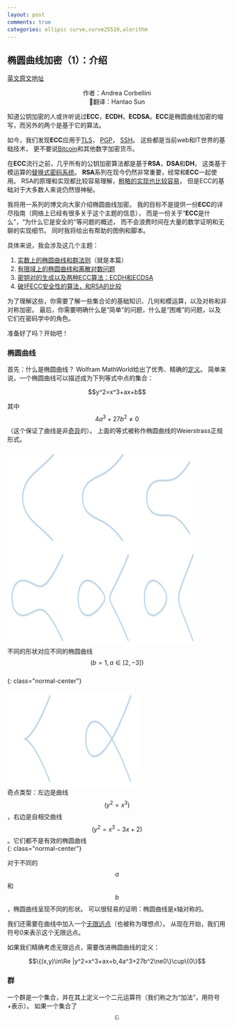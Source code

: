 ```yaml
---
layout: post
comments: true
categories: ellipic curve,curve25519,alorithm
---
```


## 椭圆曲线加密（1）：介绍
[英文原文地址](http://andrea.corbellini.name/2015/05/17/elliptic-curve-cryptography-a-gentle-introduction/)
<center>作者：Andrea Corbellini</center>
<center>翻译：Hantao Sun</center>

知道公钥加密的人或许听说过**ECC**，**ECDH**，**ECDSA**。**ECC**是椭圆曲线加密的缩写，而另外的两个是基于它的算法。  

如今，我们发现**ECC**应用于[TLS](https://tools.ietf.org/html/rfc4492)，
[PGP](https://tools.ietf.org/html/rfc6637)，
[SSH](https://tools.ietf.org/html/rfc5656)。
这些都是当前web和IT世界的基础技术，
更不要说[Bitcoin](https://en.bitcoin.it/wiki/Secp256k1)和其他数字加密货币。  

在**ECC**流行之前，几乎所有的公钥加密算法都是基于**RSA**，**DSA**和**DH**，
这类基于模运算的[替换式密码系统](https://zh.wikipedia.org/wiki/%E6%9B%BF%E6%8D%A2%E5%BC%8F%E5%AF%86%E7%A0%81#cite_note-pkc-4)。
**RSA**系列在现今仍然非常重要，经常和**ECC**一起使用。
RSA的原理和实现都比较容易理解，[粗略的实现也比较容易](http://code.activestate.com/recipes/578838-rsa-a-simple-and-easy-to-read-implementation/)，
但是ECC的基础对于大多数人来说仍然很神秘。  

我将用一系列的博文向大家介绍椭圆曲线加密。
我的目标不是提供一份**ECC**的详尽指南（网络上已经有很多关于这个主题的信息），
而是一份关于“**ECC**是什么”，“为什么它是安全的“等问题的概述，
而不会浪费时间在大量的数学证明和无聊的实现细节。
同时我将给出有帮助的图例和脚本。  

具体来说，我会涉及这几个主题：
1. [实数上的椭圆曲线和群法则](http://andrea.corbellini.name/2015/05/17/elliptic-curve-cryptography-a-gentle-introduction/)（就是本篇）
2. [有限域上的椭圆曲线和离散对数问题](http://andrea.corbellini.name/2015/05/23/elliptic-curve-cryptography-finite-fields-and-discrete-logarithms/)
3. [密钥对的生成以及两种ECC算法：ECDH和ECDSA](http://andrea.corbellini.name/2015/05/30/elliptic-curve-cryptography-ecdh-and-ecdsa/)
4. [破坏ECC安全性的算法，和RSA的比较](http://andrea.corbellini.name/2015/06/08/elliptic-curve-cryptography-breaking-security-and-a-comparison-with-rsa/)  

为了理解这些，你需要了解一些集合论的基础知识、几何和模运算，以及对称和非对称加密。
最后，你需要明确什么是“简单”的问题，什么是“困难”的问题，以及它们在密码学中的角色。  

准备好了吗？开始吧！  

### 椭圆曲线
首先：什么是椭圆曲线？
Wolfram MathWorld给出了优秀、精确的[定义](http://mathworld.wolfram.com/EllipticCurve.html)。
简单来说，一个椭圆曲线可以描述成为下列等式中点的集合：  
<center>$$y^2=x^3+ax+b$$</center>

其中$$4a^3+27b^2\ne0$$ （这个保证了曲线是非[奇异](http://mathworld.wolfram.com/EllipticCurve.html)的）。
上面的等式被称作椭圆曲线的Weierstrass正规形式。

![](/public/upload/ecc/curves.png)  
不同的形状对应不同的椭圆曲线$$(b=1,a\in[2, -3])$$  
{: class="normal-center"}

![](/public/upload/ecc/singularities.png)  
奇点类型：左边是曲线$$(y^2=x^3)$$，右边是自相交曲线$$(y^2=x^3-3x+2)$$。它们都不是有效的椭圆曲线  
{: class="normal-center"}

对于不同的$$a$$和$$b$$，椭圆曲线呈现不同的形状。
可以很轻易的证明：椭圆曲线是x轴对称的。  

我们还需要在曲线中加入一个[无限远点](https://zh.wikipedia.org/wiki/%E6%97%A0%E7%A9%B7%E8%BF%9C%E7%82%B9)（也被称为理想点）。
从现在开始，我们用符号0来表示这个无限远点。  

如果我们精确考虑无限远点，需要改进椭圆曲线的定义：
<center>$$\{(x,y)\in\Re |y^2=x^3+ax+b,4a^3+27b^2\ne0\}\cup\{0\}$$</center>

### 群
一个群是一个集合，并在其上定义一个二元运算符（我们称之为“加法”，用符号+表示）。
如果一个集合了$$\mathbb{G}$$
